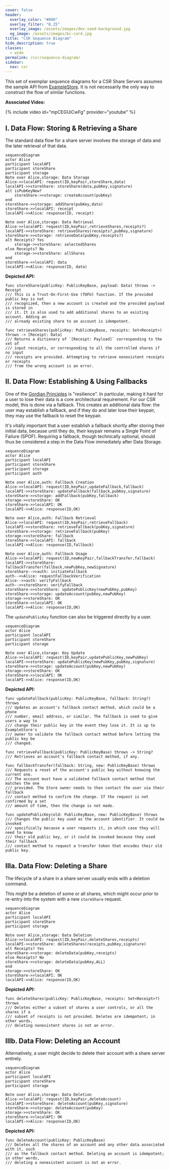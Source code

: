 ```yaml
---
cover: false
header:
  overlay_color: "#000"
  overlay_filter: "0.25"
  overlay_image: /assets/images/dev-seed-background.jpg
  og_image: /assets/images/bc-card.jpg
title: "CSR Sequence Diagram"
hide_description: true
classes:
  - wide
permalink: /csr/sequence-diagram/
sidebar:
  nav: csr
---
```

This set of exemplar sequence diagrams for a CSR Share Servers assumes the sample API from [ExampleStore](https://github.com/BlockchainCommons/BCSwiftFoundation/blob/d355f0847d8bea9bac5fba8ddfdb8c29c281f9f7/Tests/BCFoundationTests/ExampleStore/ExampleStore.swift). It is not necessarily the only way to construct the flow of similar functions.

**Associated Video:**


{% include video id="mpCEGUiCwFg" provider="youtube" %}

## I. Data Flow: Storing & Retrieving a Share

The standard data flow for a share server involves the storage of data and the later retrieval of that data.

```mermaid
sequenceDiagram
actor Alice
participant localAPI
participant storeShare
participant storage
Note over Alice,storage: Data Storage
Alice->>localAPI: request(ID,keyPair,storeShare,data)
localAPI->>storeShare: storeShare(data,pubKey,signature)
alt isPubKeyNew?
    storeShare->>storage: createAccount(pubKey)
end    
storeShare->>storage: addShare(pubKey,data)
storeShare->>localAPI: receipt
localAPI->>Alice: response(ID, receipt)

Note over Alice,storage: Data Retrieval
Alice->>localAPI: request(ID,keyPair,retrieveShares,receipts?)
localAPI->>storeShare: retrieveShares(receipts?,pubKey,signature)
storeShare->>storage: retrieveData(pubKey,receipts?)
alt Receipts? Yes
    storage->>storeShare: selectedShares
else Receipts? No
    storage->>storeShare: allShares
end    
storeShare->>localAPI: data
localAPI->>Alice: response(ID, data)
```

**Depicted API:**
```
func storeShare(publicKey: PublicKeyBase, payload: Data) throws -> Receipt
/// This is a Trust-On-First-Use (TOFU) function. If the provided public key is not
/// recognized, then a new account is created and the provided payload is stored in
/// it. It is also used to add additional shares to an existing account. Adding an
/// already existing share to an account is idempotent.

func retrieveShares(publicKey: PublicKeyBase, receipts: Set<Receipt>) throws -> [Receipt: Data]
/// Returns a dictionary of `[Receipt: Payload]` corresponding to the set of
/// input receipts, or corresponding to all the controlled shares if no input
/// receipts are provided. Attempting to retrieve nonexistent receipts or receipts
/// from the wrong account is an error.
```

## II. Data Flow: Establishing & Using Fallbacks

One of the [Gordian Principles](https://github.com/BlockchainCommons/Gordian#gordian-principles) is "resilience". In particular, making it hard for a user to lose their data is a core architectural requirement. For our CSR model, this is done via a fallback. This creates an additional data flow: the user may establish a fallback, and if they do and later lose their keypair, they may use the fallback to reset the keypair. 

It's vitally important that a user establish a fallback shortly after storing their initial data, because until they do, their keypair remains a Single Point of Failure (SPOF). Requiring a fallback, though technically optional, should thus be considered a step in the Data Flow immediately after Data Storage.

```mermaid
sequenceDiagram
actor Alice
participant localAPI
participant storeShare
participant storage
participant auth

Note over Alice,auth: Fallback Creation
Alice->>localAPI: request(ID,keyPair,updateFallback,fallback)
localAPI->>storeShare: updateFallback(fallback,pubKey,signature)
storeShare->>storage: addFallback(pubKey,fallback)
storage->>storeShare: OK
storeShare->>localAPI: OK
localAPI->>Alice: response(ID,OK)

Note over Alice,auth: Fallback Retrieval
Alice->>localAPI: request(ID,keyPair,retrieveFallback)
localAPI->>storeShare: retrieveFallback(pubKey,signature)
storeShare->>storage: retrieveFallback(pubKey)
storage->>storeShare: fallback
storeShare->>localAPI: fallback
localAPI->>Alice: response(ID,fallback)

Note over Alice,auth: Fallback Usage
Alice->>localAPI: request(ID,newKeyPair,fallbackTransfer,fallback)
localAPI->>storeShare: fallbackTransfer(fallback,newPubKey,newSignature)
storeShare-->>auth: initiateFallback
auth-->>Alice: requestFallbackVerification
Alice-->>auth: verifyFallback
auth-->>storeShare: verifyFallback
storeShare->>storeShare: updatePublicKey(newPubKey,pubKey)
storeShare->>storage: updateAccount(pubKey,newPubKey)
storage->>storeShare: OK
storeShare->>localAPI: OK
localAPI->>Alice: response(ID,OK)
```
The `updatePublicKey` function can also be triggered directly by a user.

```mermaid
sequenceDiagram
actor Alice
participant localAPI
participant storeShare
participant storage

Note over Alice,storage: Key Update
Alice->>localAPI: request(ID,keyPair,updatePublicKey,newPubKey)
localAPI->>storeShare: updatePublicKey(newPubKey,pubKey,signature)
storeShare->>storage: updateAccount(pubKey,newPubKey)
storage->>storeShare: OK
storeShare->>localAPI: OK
localAPI->>Alice: response(ID,OK)
```

**Depicted API:**
```
func updateFallback(publicKey: PublicKeyBase, fallback: String?) throws
/// Updates an account's fallback contact method, which could be a phone
/// number, email address, or similar. The fallback is used to give users a way to
/// change their public key in the event they lose it. It is up to ExampleStore's
/// owner to validate the fallback contact method before letting the public key be
/// changed.

func retrieveFallback(publicKey: PublicKeyBase) throws -> String?
/// Retrieves an account's fallback contact method, if any.

func fallbackTransfer(fallback: String, new: PublicKeyBase) throws
/// Requests a reset of the account's public key without knowing the current one.
/// The account must have a validated fallback contact method that matches the one
/// provided. The Store owner needs to then contact the user via their fallback
/// contact method to confirm the change. If the request is not confirmed by a set
/// amount of time, then the change is not made.

func updatePublicKey(old: PublicKeyBase, new: PublicKeyBase) throws
/// Changes the public key used as the account identifier. It could be invoked
/// specifically because a user requests it, in which case they will need to know
/// their old public key, or it could be invoked because they used their fallback
/// contact method to request a transfer token that encodes their old public key.
``` 

## IIIa. Data Flow: Deleting a Share

The lifecycle of a share in a share server usually ends with a deletion command.

This might be a deletion of some or all shares, which might occur prior to re-entry into the system with a new `storeShare` request.

```mermaid
sequenceDiagram
actor Alice
participant localAPI
participant storeShare
participant storage

Note over Alice,storage: Data Deletion
Alice->>localAPI: request(ID,keyPair,deleteShares,receipts)
localAPI->>storeShare: deleteShares(receipts,pubKey,signature)
alt Receipts? Yes
storeShare->>storage: deleteData(pubKey,receipts)
else Receipts? No
storeShare->>storage: deleteData(pubKey,ALL)
end    
storage->>storeShare: OK
storeShare->>localAPI: OK
localAPI->>Alice: response(ID,OK)
```

**Depicted API:**
```    
func deleteShares(publicKey: PublicKeyBase, receipts: Set<Receipt>?) throws
/// Deletes either a subset of shares a user controls, or all the shares if a
/// subset of receipts is not provided. Deletes are idempotent; in other words,
/// deleting nonexistent shares is not an error.
```

## IIIb. Data Flow: Deleting an Account

Alternatively, a user might decide to delete their account with a share server entirely.

```mermaid
sequenceDiagram
actor Alice
participant localAPI
participant storeShare
participant storage

Note over Alice,storage: Data Deletion
Alice->>localAPI: request(ID,keyPair,deleteAccount)
localAPI->>storeShare: deleteAccount(pubKey,signature)
storeShare->>storage: deleteAccount(pubKey)
storage->>storeShare: OK
storeShare->>localAPI: OK
localAPI->>Alice: response(ID,OK)
```

**Depicted API:**
```    
func deleteAccount(publicKey: PublicKeyBase)
/// Deletes all the shares of an account and any other data associated with it, such
/// as the fallback contact method. Deleting an account is idempotent; in other words,
/// deleting a nonexistent account is not an error.
```
